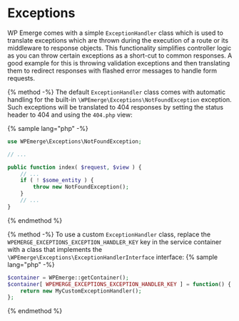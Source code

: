 # Exceptions

WP Emerge comes with a simple `ExceptionHandler` class which is used to translate exceptions which are thrown during the execution of a route or its middleware to response objects.
This functionality simplifies controller logic as you can throw certain exceptions as a short-cut to common responses. A good example for this is throwing validation exceptions and then translating them to redirect responses with flashed error messages to handle form requests.

{% method -%}
The default `ExceptionHandler` class comes with automatic handling for the built-in `\WPEmerge\Exceptions\NotFoundException` exception. Such exceptions will be translated to 404 responses by setting the status header to 404 and using the `404.php` view:

{% sample lang="php" -%}
```php
use WPEmerge\Exceptions\NotFoundException;

// ...

public function index( $request, $view ) {
    // ...
    if ( ! $some_entity ) {
        throw new NotFoundException();
    }
    // ...
}
```
{% endmethod %}

{% method -%}
To use a custom `ExceptionHandler` class, replace the `WPEMERGE_EXCEPTIONS_EXCEPTION_HANDLER_KEY` key in the service container with a class that implements the `\WPEmerge\Exceptions\ExceptionHandlerInterface` interface:
{% sample lang="php" -%}
```php
$container = WPEmerge::getContainer();
$container[ WPEMERGE_EXCEPTIONS_EXCEPTION_HANDLER_KEY ] = function() {
    return new MyCustomExceptionHandler();
};
```
{% endmethod %}
